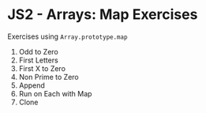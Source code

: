 # JS2 - Arrays: Map Exercises

Exercises using `Array.prototype.map`

1. Odd to Zero
2. First Letters
3. First X to Zero
4. Non Prime to Zero
5. Append
6. Run on Each with Map
7. Clone
